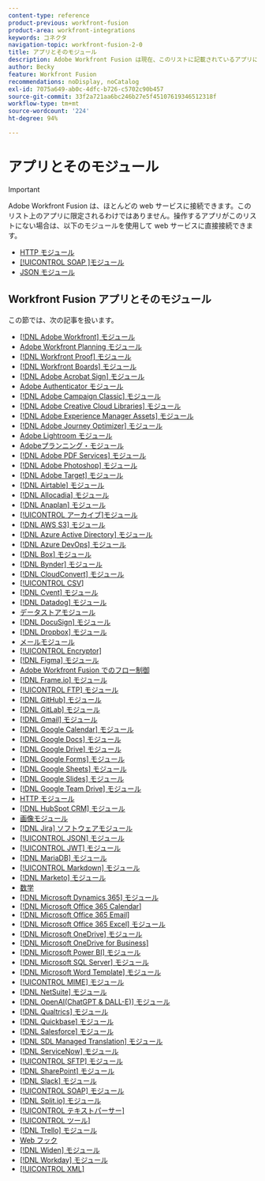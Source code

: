 ```yaml
---
content-type: reference
product-previous: workfront-fusion
product-area: workfront-integrations
keywords: コネクタ
navigation-topic: workfront-fusion-2-0
title: アプリとそのモジュール
description: Adobe Workfront Fusion は現在、このリストに記載されているアプリに対して専用コネクタを提供しています。操作したいアプリがこのリストにない場合は、HTTP、SOAP、または JSON モジュールを使用して接続できます。
author: Becky
feature: Workfront Fusion
recommendations: noDisplay, noCatalog
exl-id: 7075a649-ab0c-4dfc-b726-c5702c90b457
source-git-commit: 33f2a721aa6bc246b27e5f45107619346512318f
workflow-type: tm+mt
source-wordcount: '224'
ht-degree: 94%

---
```


# アプリとそのモジュール

>[!IMPORTANT]
>
>Adobe Workfront Fusion は、ほとんどの web サービスに接続できます。このリスト上のアプリに限定されるわけではありません。操作するアプリがこのリストにない場合は、以下のモジュールを使用して web サービスに直接接続できます。
>
>* [HTTP モジュール](../../workfront-fusion/apps-and-their-modules/http-modules/http-modules-1.md)
>* [[!UICONTROL SOAP ]モジュール](../../workfront-fusion/apps-and-their-modules/soap-module.md)
>* [JSON モジュール](../../workfront-fusion/apps-and-their-modules/json-modules.md)
>

## Workfront Fusion アプリとそのモジュール

この節では、次の記事を扱います。

* [[!DNL Adobe Workfront] モジュール](../../workfront-fusion/apps-and-their-modules/workfront-modules.md)
* [Adobe Workfront Planning モジュール](/help/quicksilver/workfront-fusion/apps-and-their-modules/workfront-planning-modules.md)
* [[!DNL Workfront Proof] モジュール](../../workfront-fusion/apps-and-their-modules/workfront-proof-modules.md)
* [[!DNL Workfront Boards] モジュール](../../workfront-fusion/apps-and-their-modules/workfront-boards-modules.md)
* [[!DNL Adobe Acrobat Sign] モジュール](../../workfront-fusion/apps-and-their-modules/adobe-sign-modules.md)
* [Adobe Authenticator モジュール](/help/quicksilver/workfront-fusion/apps-and-their-modules/adobe-authenticator-modules.md)
* [[!DNL Adobe Campaign Classic] モジュール](../../workfront-fusion/apps-and-their-modules/adobe-campaign-classic-connector.md)
* [[!DNL Adobe Creative Cloud Libraries] モジュール](../../workfront-fusion/apps-and-their-modules/creative-cloud-libraries-modules.md)
* [[!DNL Adobe Experience Manager Assets] モジュール](../../workfront-fusion/apps-and-their-modules/aem-assets-modules.md)
* [[!DNL Adobe Journey Optimizer] モジュール](../../workfront-fusion/apps-and-their-modules/adobe-journey-optimizer-modules.md)
* [Adobe Lightroom モジュール](/help/quicksilver/workfront-fusion/apps-and-their-modules/adobe-lightroom-modules.md)
* [Adobeプランニング・モジュール](/help/quicksilver/workfront-fusion/apps-and-their-modules/workfront-planning-modules.md)
* [[!DNL Adobe PDF Services] モジュール](../../workfront-fusion/apps-and-their-modules/pdf-modules.md)
* [[!DNL Adobe Photoshop] モジュール](../../workfront-fusion/apps-and-their-modules/adobe-photoshop-modules.md)
* [[!DNL Adobe Target] モジュール](../../workfront-fusion/apps-and-their-modules/adobe-target-modules.md)
* [[!DNL Airtable] モジュール](../../workfront-fusion/apps-and-their-modules/airtable-modules.md)
* [[!DNL Allocadia] モジュール](../../workfront-fusion/apps-and-their-modules/allocadia-modules.md)
* [[!DNL Anaplan] モジュール](../../workfront-fusion/apps-and-their-modules/anaplan-modules.md)
* [[!UICONTROL アーカイブ]モジュール ](../../workfront-fusion/apps-and-their-modules/archive-modules.md)
* [[!DNL AWS S3] モジュール](../../workfront-fusion/apps-and-their-modules/aws-s3-modules.md)
* [[!DNL Azure Active Directory] モジュール](../../workfront-fusion/apps-and-their-modules/azure-ad-modules.md)
* [[!DNL Azure DevOps] モジュール](../../workfront-fusion/apps-and-their-modules/azure-dev-ops.md)
* [[!DNL Box] モジュール](../../workfront-fusion/apps-and-their-modules/box-modules.md)
* [[!DNL Bynder] モジュール](../../workfront-fusion/apps-and-their-modules/bynder-modules.md)
* [[!DNL CloudConvert] モジュール](../../workfront-fusion/apps-and-their-modules/cloud-convert-modules.md)
* [[!UICONTROL CSV]](../../workfront-fusion/apps-and-their-modules/csv.md)
* [[!DNL Cvent]  モジュール](../../workfront-fusion/apps-and-their-modules/cvent-modules.md)
* [[!DNL Datadog]  モジュール](../../workfront-fusion/apps-and-their-modules/datadog-modules.md)
* [データストアモジュール](../../workfront-fusion/apps-and-their-modules/data-store-modules.md)
* [[!DNL DocuSign] モジュール](../../workfront-fusion/apps-and-their-modules/docusign-modules.md)
* [[!DNL Dropbox] モジュール](../../workfront-fusion/apps-and-their-modules/dropbox-modules.md)
* [メールモジュール](../../workfront-fusion/apps-and-their-modules/email-modules.md)
* [[!UICONTROL Encryptor]](../../workfront-fusion/apps-and-their-modules/encryptor-modules.md)
* [[!DNL Figma] モジュール](../../workfront-fusion/apps-and-their-modules/figma-modules.md)
* [Adobe Workfront Fusion でのフロー制御](../../workfront-fusion/apps-and-their-modules/flow-control.md)
* [[!DNL Frame.io] モジュール](../../workfront-fusion/apps-and-their-modules/frame-io-modules.md)
* [[!UICONTROL FTP] モジュール](../../workfront-fusion/apps-and-their-modules/ftp-modules.md)
* [[!DNL GitHub] モジュール](../../workfront-fusion/apps-and-their-modules/github.md)
* [[!DNL GitLab] モジュール](../../workfront-fusion/apps-and-their-modules/gitlab-modules.md)
* [[!DNL Gmail] モジュール](../../workfront-fusion/apps-and-their-modules/gmail-modules.md)
* [[!DNL Google Calendar] モジュール](../../workfront-fusion/apps-and-their-modules/google-calendar-modules.md)
* [[!DNL Google Docs] モジュール](../../workfront-fusion/apps-and-their-modules/google-docs-modules.md)
* [[!DNL Google Drive] モジュール](../../workfront-fusion/apps-and-their-modules/google-drive-modules.md)
* [[!DNL Google Forms] モジュール](../../workfront-fusion/apps-and-their-modules/google-forms-modules.md)
* [[!DNL Google Sheets] モジュール](../../workfront-fusion/apps-and-their-modules/google-sheets-modules.md)
* [[!DNL Google Slides] モジュール](../../workfront-fusion/apps-and-their-modules/google-slides-modules.md)
* [[!DNL Google Team Drive]  モジュール](../../workfront-fusion/apps-and-their-modules/google-team-drive-modules.md)
* [HTTP モジュール](../../workfront-fusion/apps-and-their-modules/http-modules/http-modules-1.md)
* [[!DNL HubSpot CRM] モジュール](../../workfront-fusion/apps-and-their-modules/hubspot-crm-modules.md)
* [画像モジュール](../../workfront-fusion/apps-and-their-modules/image-module.md)
* [[!DNL Jira] ソフトウェアモジュール](../../workfront-fusion/apps-and-their-modules/jira-software-modules.md)
* [[!UICONTROL JSON] モジュール](../../workfront-fusion/apps-and-their-modules/json-modules.md)
* [[!UICONTROL JWT] モジュール](../../workfront-fusion/apps-and-their-modules/jwt-modules.md)
* [[!DNL MariaDB] モジュール](../../workfront-fusion/apps-and-their-modules/mariadb-modules.md)
* [[!UICONTROL Markdown] モジュール](../../workfront-fusion/apps-and-their-modules/markdown-modules.md)
* [[!DNL Marketo] モジュール](../../workfront-fusion/apps-and-their-modules/marketo-modules.md)
* [数学](../../workfront-fusion/apps-and-their-modules/math-module.md)
* [[!DNL Microsoft Dynamics 365] モジュール](../../workfront-fusion/apps-and-their-modules/microsoft-dynamics-365-modules.md)
* [[!DNL Microsoft Office 365 Calendar]](../../workfront-fusion/apps-and-their-modules/microsoft-365-calendar-modules.md)
* [[!DNL Microsoft Office 365 Email]](../../workfront-fusion/apps-and-their-modules/microsoft-365-email-modules.md)
* [[!DNL Microsoft Office 365 Excel] モジュール](../../workfront-fusion/apps-and-their-modules/microsoft-365-excel-modules.md)
* [[!DNL Microsoft OneDrive] モジュール](../../workfront-fusion/apps-and-their-modules/microsoft-onedrive-modules.md)
* [[!DNL Microsoft OneDrive for Business]](../../workfront-fusion/apps-and-their-modules/microsoft-onedrive-for-business-modules.md)
* [[!DNL Microsoft Power BI] モジュール](../../workfront-fusion/apps-and-their-modules/powerbi-modules.md)
* [[!DNL Microsoft SQL Server] モジュール](../../workfront-fusion/apps-and-their-modules/microsoft-sql-server-modules.md)
* [[!DNL Microsoft Word Template]  モジュール](../../workfront-fusion/apps-and-their-modules/microsoft-word-templates-modules.md)
* [[!UICONTROL MIME] モジュール](../../workfront-fusion/apps-and-their-modules/mime.md)
* [[!DNL NetSuite]  モジュール](../../workfront-fusion/apps-and-their-modules/netsuite.md)
* [[!DNL OpenAI(ChatGPT & DALL-E)] モジュール](../../workfront-fusion/apps-and-their-modules/openai-chatgpt-modules.md)
* [[!DNL Qualtrics] モジュール](../../workfront-fusion/apps-and-their-modules/qualtrics-modules.md)
* [[!DNL Quickbase] モジュール](../../workfront-fusion/apps-and-their-modules/quickbase-modules.md)
* [[!DNL Salesforce] モジュール](../../workfront-fusion/apps-and-their-modules/salesforce-modules.md)
* [[!DNL SDL Managed Translation] モジュール](../../workfront-fusion/apps-and-their-modules/sdl-managed-translation-modules.md)
* [[!DNL ServiceNow]  モジュール](../../workfront-fusion/apps-and-their-modules/servicenow-modules.md)
* [[!UICONTROL SFTP] モジュール](../../workfront-fusion/apps-and-their-modules/sftp.md)
* [[!DNL SharePoint]  モジュール](../../workfront-fusion/apps-and-their-modules/sharepoint-modules.md)
* [[!DNL Slack]  モジュール](../../workfront-fusion/apps-and-their-modules/slack-modules.md)
* [[!UICONTROL SOAP] モジュール](../../workfront-fusion/apps-and-their-modules/soap-module.md)
* [[!DNL Split.io]  モジュール](../../workfront-fusion/apps-and-their-modules/split-io-modules.md)
* [[!UICONTROL テキストパーサー]](../../workfront-fusion/apps-and-their-modules/text-parser.md)
* [[!UICONTROL ツール]](../../workfront-fusion/apps-and-their-modules/tools-modules.md)
* [[!DNL Trello]  モジュール](../../workfront-fusion/apps-and-their-modules/trello-modules.md)
* [Web フック](../../workfront-fusion/apps-and-their-modules/webhooks-updated.md)
* [[!DNL Widen] モジュール](../../workfront-fusion/apps-and-their-modules/widen-modules.md)
* [[!DNL Workday] モジュール](../../workfront-fusion/apps-and-their-modules/workday-modules.md)
* [[!UICONTROL XML]](../../workfront-fusion/apps-and-their-modules/xml-modules.md)
